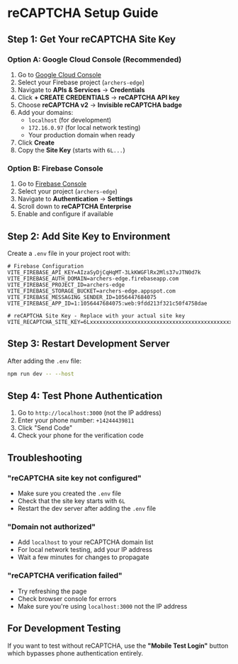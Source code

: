 # reCAPTCHA Setup Guide

## Step 1: Get Your reCAPTCHA Site Key

### Option A: Google Cloud Console (Recommended)
1. Go to [Google Cloud Console](https://console.cloud.google.com/)
2. Select your Firebase project (`archers-edge`)
3. Navigate to **APIs & Services** → **Credentials**
4. Click **+ CREATE CREDENTIALS** → **reCAPTCHA API key**
5. Choose **reCAPTCHA v2** → **Invisible reCAPTCHA badge**
6. Add your domains:
   - `localhost` (for development)
   - `172.16.0.97` (for local network testing)
   - Your production domain when ready
7. Click **Create**
8. Copy the **Site Key** (starts with `6L...`)

### Option B: Firebase Console
1. Go to [Firebase Console](https://console.firebase.google.com/)
2. Select your project (`archers-edge`)
3. Navigate to **Authentication** → **Settings**
4. Scroll down to **reCAPTCHA Enterprise**
5. Enable and configure if available

## Step 2: Add Site Key to Environment

Create a `.env` file in your project root with:

```env
# Firebase Configuration
VITE_FIREBASE_API_KEY=AIzaSyDjCqHqMT-3LkKWGFlRx2Mls37vJTN0d7k
VITE_FIREBASE_AUTH_DOMAIN=archers-edge.firebaseapp.com
VITE_FIREBASE_PROJECT_ID=archers-edge
VITE_FIREBASE_STORAGE_BUCKET=archers-edge.appspot.com
VITE_FIREBASE_MESSAGING_SENDER_ID=1056447684075
VITE_FIREBASE_APP_ID=1:1056447684075:web:9fdd213f321c50f4758dae

# reCAPTCHA Site Key - Replace with your actual site key
VITE_RECAPTCHA_SITE_KEY=6Lxxxxxxxxxxxxxxxxxxxxxxxxxxxxxxxxxxxxxxxxxxxxx
```

## Step 3: Restart Development Server

After adding the `.env` file:

```bash
npm run dev -- --host
```

## Step 4: Test Phone Authentication

1. Go to `http://localhost:3000` (not the IP address)
2. Enter your phone number: `+14244439811`
3. Click "Send Code"
4. Check your phone for the verification code

## Troubleshooting

### "reCAPTCHA site key not configured"
- Make sure you created the `.env` file
- Check that the site key starts with `6L`
- Restart the dev server after adding the `.env` file

### "Domain not authorized"
- Add `localhost` to your reCAPTCHA domain list
- For local network testing, add your IP address
- Wait a few minutes for changes to propagate

### "reCAPTCHA verification failed"
- Try refreshing the page
- Check browser console for errors
- Make sure you're using `localhost:3000` not the IP address

## For Development Testing

If you want to test without reCAPTCHA, use the **"Mobile Test Login"** button which bypasses phone authentication entirely. 